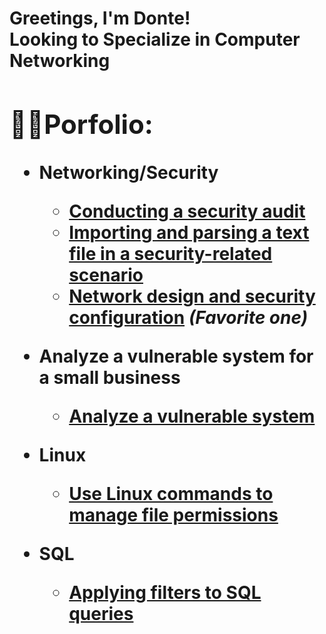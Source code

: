 <h1>Greetings, I'm Donte! <br/><a>Looking to Specialize in Computer Networking
<h2>👨‍💻Porfolio:</h2>
  
- <b>Networking/Security </b>

  - [Conducting a security audit](https://github.com/joshmadakor1/EncrypterPOC)
  - [Importing and parsing a text file in a security-related scenario](https://github.com/joshmadakor1/DecrypterPOC)
  - [Network design and security configuration](https://github.com/joshmadakor1/Key-Logger-With-Email) <b><i>(Favorite one)</b></i>
- <b>Analyze a vulnerable system for a small business </b>

  - [Analyze a vulnerable system](https://github.com/joshmadakor1/Algorithms-Practice)
    
- <b>Linux</b>
  - [Use Linux commands to manage file permissions](https://github.com/joshmadakor1/Sentinel-Lab)

- <b>SQL</b>
  - [Applying filters to SQL queries](https://github.com/joshmadakor1/Package-Delivery-Pathfinding-Algorithm)
